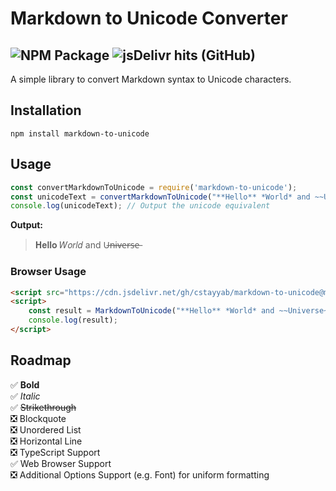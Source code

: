 
# Markdown to Unicode Converter

![NPM Package](https://img.shields.io/npm/v/markdown-to-unicode?style=flat-square&logo=npm&logoColor=white&label=%2Fmarkdown-to-unicode&labelColor=%23cc3534&link=https%3A%2F%2Fwww.npmjs.com%2Fpackage%2Fmarkdown-to-unicode)
![jsDelivr hits (GitHub)](https://img.shields.io/jsdelivr/gh/hy/cstayyab/markdown-to-unicode?style=flat-square&logo=jsdelivr&labelColor=%23df9c26&color=%23e74e3d)
---
A simple library to convert Markdown syntax to Unicode characters.

## Installation

`npm install markdown-to-unicode`

## Usage

```javascript
const convertMarkdownToUnicode = require('markdown-to-unicode');
const unicodeText = convertMarkdownToUnicode("**Hello** *World* and ~~Universe~~");
console.log(unicodeText); // Output the unicode equivalent
```

**Output:**
> 𝐇𝐞𝐥𝐥𝐨 𝑊𝑜𝑟𝑙𝑑 and U̶n̶i̶v̶e̶r̶s̶e̶

### Browser Usage
```html
<script src="https://cdn.jsdelivr.net/gh/cstayyab/markdown-to-unicode@main/dist/markdown-to-unicode.js"></script>
<script>
    const result = MarkdownToUnicode("**Hello** *World* and ~~Universe~~");
    console.log(result);
</script>
```

## Roadmap

✅ **Bold** <br/>
✅ *Italic* <br/>
✅ ~~Strikethrough~~ <br/>
❎ Blockquote <br/>
❎ Unordered List <br/>
❎ Horizontal Line <br/>
❎ TypeScript Support <br/>
✅ Web Browser Support <br/>
❎ Additional Options Support (e.g. Font) for uniform formatting <br/>

  



